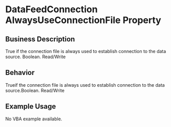# DataFeedConnection AlwaysUseConnectionFile Property

## Business Description
True if the connection file is always used to establish connection to the data source. Boolean. Read/Write

## Behavior
Trueif the connection file is always used to establish connection to the data source.Boolean. Read/Write

## Example Usage
No VBA example available.